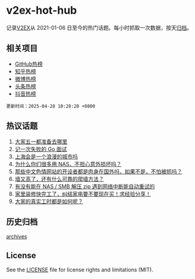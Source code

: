 # v2ex-hot-hub

 记录[V2EX](https://www.v2ex.com/)从 2021-01-06 日至今的热门话题。每小时抓取一次数据，按天[归档](archives)。
 
 ## 相关项目

- [GitHub热榜](https://github.com/lonnyzhang423/github-hot-hub)
- [知乎热榜](https://github.com/lonnyzhang423/zhihu-hot-hub)
- [微博热榜](https://github.com/lonnyzhang423/weibo-hot-hub)
- [头条热榜](https://github.com/lonnyzhang423/toutiao-hot-hub)
- [抖音热榜](https://github.com/lonnyzhang423/douyin-hot-hub)


 `更新时间：2025-04-28 10:28:20 +0800`

## 热议话题

1. [大家五一都准备去哪里](https://www.v2ex.com/t/1128343)
1. [记一次失败的 Go 面试](https://www.v2ex.com/t/1128388)
1. [上海会是一个浪漫的城市吗](https://www.v2ex.com/t/1128361)
1. [为什么你们很多用 NAS，不担心意外损坏吗？](https://www.v2ex.com/t/1128369)
1. [那些中文色情网站的开设者都是肉身在国外吗，如果不是，不怕被抓吗？](https://www.v2ex.com/t/1128416)
1. [墙又高了，还有什么可靠的爬墙方法？](https://www.v2ex.com/t/1128483)
1. [有没有能在 NAS / SMB 解压 zip 遇到网络中断能自动重试的](https://www.v2ex.com/t/1128330)
1. [家里装修快完工了，纠结家电要不要现在买！求经验分享！](https://www.v2ex.com/t/1128527)
1. [大家的真实工时都是如何呢？](https://www.v2ex.com/t/1128404)

## 历史归档

[archives](archives)

## License

See the [LICENSE](LICENSE) file for license rights and limitations (MIT).
